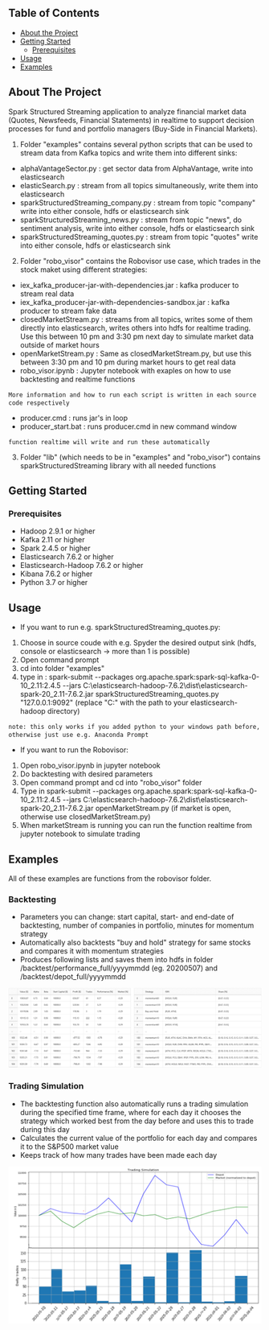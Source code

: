 <!-- TABLE OF CONTENTS -->
## Table of Contents

* [About the Project](#about-the-project)
* [Getting Started](#getting-started)
  * [Prerequisites](#prerequisites)
* [Usage](#usage)
* [Examples](#usage)


<!-- ABOUT THE PROJECT -->
## About The Project

Spark Structured Streaming application to analyze financial market data (Quotes, Newsfeeds, Financial Statements) in realtime to support decision processes for fund and portfolio managers (Buy-Side in Financial Markets).

1. Folder "examples" contains several python scripts that can be used to stream data from Kafka topics and write them into different sinks:
* alphaVantageSector.py : get sector data from AlphaVantage, write into elasticsearch
* elasticSearch.py : stream from all topics simultaneously, write them into elasticsearch
* sparkStructuredStreaming_company.py : stream from topic "company" write into either console, hdfs or elasticsearch sink
* sparkStructuredStreaming_news.py : stream from topic "news", do sentiment analysis, write into either console, hdfs or elasticsearch sink
* sparkStructuredStreaming_quotes.py : stream from topic "quotes" write into either console, hdfs or elasticsearch sink
2. Folder "robo_visor" contains the Robovisor use case, which trades in the stock maket using different strategies:
* iex_kafka_producer-jar-with-dependencies.jar : kafka producer to stream real data
* iex_kafka_producer-jar-with-dependencies-sandbox.jar : kafka producer to stream fake data
* closedMarketStream.py : streams from all topics, writes some of them directly into elasticsearch, writes others into hdfs for realtime trading. Use this between 10 pm and 3:30 pm next day to simulate market data outside of market hours
* openMarketStream.py : Same as closedMarketStream.py, but use this between 3:30 pm and 10 pm during market hours to get real data
* robo_visor.ipynb : Jupyter notebook with exaples on how to use backtesting and realtime functions
```
More information and how to run each script is written in each source code respectively
```
* producer.cmd : runs jar's in loop
* producer_start.bat : runs producer.cmd in new command window
```
function realtime will write and run these automatically
```
3. Folder "lib" (which needs to be in "examples" and "robo_visor") contains sparkStructuredStreaming library with all needed functions 

<!-- GETTING STARTED -->
## Getting Started

### Prerequisites

* Hadoop 2.9.1 or higher
* Kafka 2.11 or higher
* Spark 2.4.5 or higher
* Elasticsearch 7.6.2 or higher
* Elasticsearch-Hadoop 7.6.2 or higher
* Kibana 7.6.2 or higher
* Python 3.7 or higher

<!-- USAGE EXAMPLES -->
## Usage

* If you want to run e.g. sparkStructuredStreaming_quotes.py:
1. Choose in source coude with e.g. Spyder the desired output sink (hdfs, console or elasticsearch -> more than 1 is possible)
2. Open command prompt
3. cd into folder "examples"
4. type in : spark-submit --packages org.apache.spark:spark-sql-kafka-0-10_2.11:2.4.5 --jars C:\elasticsearch-hadoop-7.6.2\dist\elasticsearch-spark-20_2.11-7.6.2.jar sparkStructuredStreaming_quotes.py "127.0.0.1:9092" (replace "C:" with the path to your elasticsearch-hadoop directory)
```
note: this only works if you added python to your windows path before, otherwise just use e.g. Anaconda Prompt
```

* If you want to run the Robovisor:
1. Open robo_visor.ipynb in jupyter notebook
2. Do backtesting with desired parameters
3. Open command prompt and cd into "robo_visor" folder
4. Type in spark-submit --packages org.apache.spark:spark-sql-kafka-0-10_2.11:2.4.5 --jars C:\elasticsearch-hadoop-7.6.2\dist\elasticsearch-spark-20_2.11-7.6.2.jar openMarketStream.py (if market is open, otherwise use closedMarketStream.py)
5. When marketStream is running you can run the function realtime from jupyter notebook to simulate trading

<!-- EXAMPLES -->
## Examples
All of these examples are functions from the robovisor folder.

### Backtesting
- Parameters you can change: start capital, start- and end-date of backtesting, number of companies in portfolio, minutes for momentum strategy
- Automatically also backtests "buy and hold" strategy for same stocks and compares it with momentum strategies
- Produces following lists and saves them into hdfs in folder /backtest/performance_full/yyyymmdd (eg. 20200507) and /backtest/depot_full/yyyymmdd

![backtest](https://github.com/HeckeSiegel/RAMBO/blob/master/pictures/backtest.png)

### Trading Simulation
- The backtesting function also automatically runs a trading simulation during the specified time frame, where for each day it chooses the strategy which worked best from the day before and uses this to trade during this day
- Calculates the current value of the portfolio for each day and compares it to the S&P500 market value
- Keeps track of how many trades have been made each day

![simulation](https://github.com/HeckeSiegel/RAMBO/blob/master/pictures/simulation.png)

